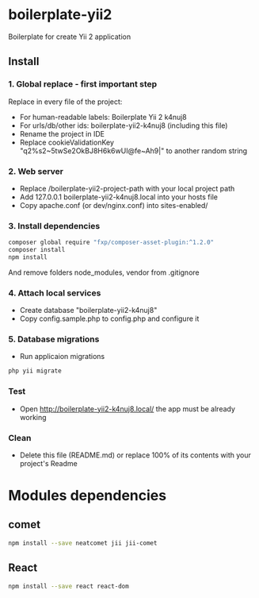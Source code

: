 # boilerplate-yii2
Boilerplate for create Yii 2 application


## Install

### 1. Global replace - first important step

Replace in every file of the project:

- For human-readable labels: Boilerplate Yii 2 k4nuj8
- For urls/db/other ids: boilerplate-yii2-k4nuj8 (including this file)
- Rename the project in IDE
- Replace cookieValidationKey "q2%s2~5twSe2OkBJ8H6k6wUI@fe~Ah9|" to another random string


### 2. Web server

- Replace /boilerplate-yii2-project-path with your local project path
- Add 127.0.0.1 boilerplate-yii2-k4nuj8.local into your hosts file
- Copy apache.conf (or dev/nginx.conf) into sites-enabled/


### 3. Install dependencies

```sh
composer global require "fxp/composer-asset-plugin:^1.2.0"
composer install
npm install
```

And remove folders node_modules, vendor from .gitignore

### 4. Attach local services

- Create database "boilerplate-yii2-k4nuj8"
- Copy config.sample.php to config.php and configure it


### 5. Database migrations

- Run applicaion migrations
```sh
php yii migrate
```


### Test

- Open http://boilerplate-yii2-k4nuj8.local/ the app must be already working


### Clean

- Delete this file (README.md) or replace 100% of its contents with your project's Readme


# Modules dependencies
## comet

```sh
npm install --save neatcomet jii jii-comet
```

## React

```sh
npm install --save react react-dom
```
